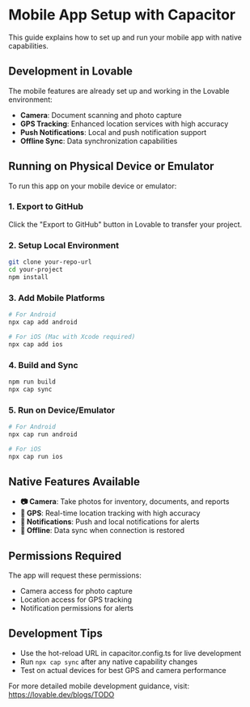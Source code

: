 # Mobile App Setup with Capacitor

This guide explains how to set up and run your mobile app with native capabilities.

## Development in Lovable

The mobile features are already set up and working in the Lovable environment:
- **Camera**: Document scanning and photo capture
- **GPS Tracking**: Enhanced location services with high accuracy
- **Push Notifications**: Local and push notification support
- **Offline Sync**: Data synchronization capabilities

## Running on Physical Device or Emulator

To run this app on your mobile device or emulator:

### 1. Export to GitHub
Click the "Export to GitHub" button in Lovable to transfer your project.

### 2. Setup Local Environment
```bash
git clone your-repo-url
cd your-project
npm install
```

### 3. Add Mobile Platforms
```bash
# For Android
npx cap add android

# For iOS (Mac with Xcode required)
npx cap add ios
```

### 4. Build and Sync
```bash
npm run build
npx cap sync
```

### 5. Run on Device/Emulator
```bash
# For Android
npx cap run android

# For iOS
npx cap run ios
```

## Native Features Available

- **📷 Camera**: Take photos for inventory, documents, and reports
- **📍 GPS**: Real-time location tracking with high accuracy
- **🔔 Notifications**: Push and local notifications for alerts
- **💾 Offline**: Data sync when connection is restored

## Permissions Required

The app will request these permissions:
- Camera access for photo capture
- Location access for GPS tracking
- Notification permissions for alerts

## Development Tips

- Use the hot-reload URL in capacitor.config.ts for live development
- Run `npx cap sync` after any native capability changes
- Test on actual devices for best GPS and camera performance

For more detailed mobile development guidance, visit: https://lovable.dev/blogs/TODO